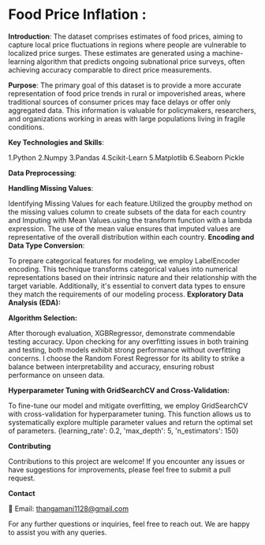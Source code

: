# Food Price Inflation :

**Introduction**:
            The dataset comprises estimates of food prices, aiming to capture local price fluctuations in regions where people are vulnerable to localized price surges. These estimates are generated using a machine-learning algorithm that predicts ongoing subnational price surveys, often achieving accuracy comparable to direct price measurements.

**Purpose**:
            The primary goal of this dataset is to provide a more accurate representation of food price trends in rural or impoverished areas, where traditional sources of consumer prices may face delays or offer only aggregated data. This information is valuable for policymakers, researchers, and organizations working in areas with large populations living in fragile conditions.

**Key Technologies and Skills**:

1.Python
2.Numpy
3.Pandas
4.Scikit-Learn
5.Matplotlib
6.Seaborn
 Pickle

**Data Preprocessing**:

**Handling Missing Values**:

Identifying Missing Values for each feature.Utilized the groupby method on the missing values column to create subsets of the data for each country and Imputing with Mean Values.using the transform function with a lambda expression. The use of the mean value ensures that imputed values are representative of the overall distribution within each country.
**Encoding and Data Type Conversion**: 

To prepare categorical features for modeling, we employ LabelEncoder encoding. This technique transforms categorical values into numerical representations based on their intrinsic nature and their relationship with the target variable. Additionally, it's essential to convert data types to ensure they match the requirements of our modeling process.
**Exploratory Data Analysis (EDA):**

**Algorithm Selection:**

After thorough evaluation, XGBRegressor, demonstrate commendable testing accuracy. Upon checking for any overfitting issues in both training and testing, both models exhibit strong performance without overfitting concerns. I choose the Random Forest Regressor for its ability to strike a balance between interpretability and accuracy, ensuring robust performance on unseen data.

**Hyperparameter Tuning with GridSearchCV and Cross-Validation:**

To fine-tune our model and mitigate overfitting, we employ GridSearchCV with cross-validation for hyperparameter tuning. This function allows us to systematically explore multiple parameter values and return the optimal set of parameters. {learning_rate': 0.2, 'max_depth': 5, 'n_estimators': 150}

**Contributing**

Contributions to this project are welcome! If you encounter any issues or have suggestions for improvements, please feel free to submit a pull request.

**Contact**

📧 Email: thangamani1128@gmail.com

For any further questions or inquiries, feel free to reach out. We are happy to assist you with any queries.











